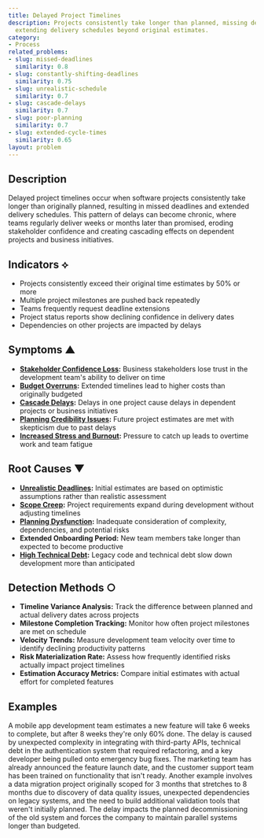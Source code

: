 ```yaml
---
title: Delayed Project Timelines
description: Projects consistently take longer than planned, missing deadlines and
  extending delivery schedules beyond original estimates.
category:
- Process
related_problems:
- slug: missed-deadlines
  similarity: 0.8
- slug: constantly-shifting-deadlines
  similarity: 0.75
- slug: unrealistic-schedule
  similarity: 0.7
- slug: cascade-delays
  similarity: 0.7
- slug: poor-planning
  similarity: 0.7
- slug: extended-cycle-times
  similarity: 0.65
layout: problem
---
```


## Description

Delayed project timelines occur when software projects consistently take longer than originally planned, resulting in missed deadlines and extended delivery schedules. This pattern of delays can become chronic, where teams regularly deliver weeks or months later than promised, eroding stakeholder confidence and creating cascading effects on dependent projects and business initiatives.

## Indicators ⟡

- Projects consistently exceed their original time estimates by 50% or more
- Multiple project milestones are pushed back repeatedly
- Teams frequently request deadline extensions
- Project status reports show declining confidence in delivery dates
- Dependencies on other projects are impacted by delays

## Symptoms ▲

- **[Stakeholder Confidence Loss](stakeholder-confidence-loss.md):** Business stakeholders lose trust in the development team's ability to deliver on time
- **[Budget Overruns](budget-overruns.md):** Extended timelines lead to higher costs than originally budgeted
- **[Cascade Delays](cascade-delays.md):** Delays in one project cause delays in dependent projects or business initiatives
- **[Planning Credibility Issues](planning-credibility-issues.md):** Future project estimates are met with skepticism due to past delays
- **[Increased Stress and Burnout](increased-stress-and-burnout.md):** Pressure to catch up leads to overtime work and team fatigue

## Root Causes ▼

- **[Unrealistic Deadlines](unrealistic-deadlines.md):** Initial estimates are based on optimistic assumptions rather than realistic assessment
- **[Scope Creep](scope-creep.md):** Project requirements expand during development without adjusting timelines
- **[Planning Dysfunction](planning-dysfunction.md):** Inadequate consideration of complexity, dependencies, and potential risks
- **Extended Onboarding Period:** New team members take longer than expected to become productive
- **[High Technical Debt](high-technical-debt.md):** Legacy code and technical debt slow down development more than anticipated

## Detection Methods ○

- **Timeline Variance Analysis:** Track the difference between planned and actual delivery dates across projects
- **Milestone Completion Tracking:** Monitor how often project milestones are met on schedule
- **Velocity Trends:** Measure development team velocity over time to identify declining productivity patterns
- **Risk Materialization Rate:** Assess how frequently identified risks actually impact project timelines
- **Estimation Accuracy Metrics:** Compare initial estimates with actual effort for completed features

## Examples

A mobile app development team estimates a new feature will take 6 weeks to complete, but after 8 weeks they're only 60% done. The delay is caused by unexpected complexity in integrating with third-party APIs, technical debt in the authentication system that required refactoring, and a key developer being pulled onto emergency bug fixes. The marketing team has already announced the feature launch date, and the customer support team has been trained on functionality that isn't ready. Another example involves a data migration project originally scoped for 3 months that stretches to 8 months due to discovery of data quality issues, unexpected dependencies on legacy systems, and the need to build additional validation tools that weren't initially planned. The delay impacts the planned decommissioning of the old system and forces the company to maintain parallel systems longer than budgeted.